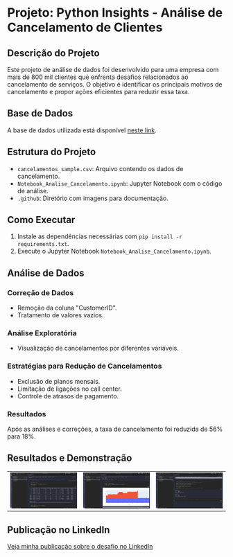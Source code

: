 # Projeto: Python Insights - Análise de Cancelamento de Clientes

## Descrição do Projeto

Este projeto de análise de dados foi desenvolvido para uma empresa com mais de 800 mil clientes que enfrenta desafios relacionados ao cancelamento de serviços. O objetivo é identificar os principais motivos de cancelamento e propor ações eficientes para reduzir essa taxa.

## Base de Dados

A base de dados utilizada está disponível [neste link](https://drive.google.com/drive/folders/1uDesZePdkhiraJmiyeZ-w5tfc8XsNYFZ?usp=drive_link).

## Estrutura do Projeto

- `cancelamentos_sample.csv`: Arquivo contendo os dados de cancelamento.
- `Notebook_Analise_Cancelamento.ipynb`: Jupyter Notebook com o código de análise.
- `.github`: Diretório com imagens para documentação.

## Como Executar

1. Instale as dependências necessárias com `pip install -r requirements.txt`.
2. Execute o Jupyter Notebook `Notebook_Analise_Cancelamento.ipynb`.

## Análise de Dados

### Correção de Dados
- Remoção da coluna "CustomerID".
- Tratamento de valores vazios.

### Análise Exploratória
- Visualização de cancelamentos por diferentes variáveis.

### Estratégias para Redução de Cancelamentos
- Exclusão de planos mensais.
- Limitação de ligações no call center.
- Controle de atrasos de pagamento.

### Resultados
Após as análises e correções, a taxa de cancelamento foi reduzida de 56% para 18%.

## Resultados e Demonstração

<table>
    <tbody>
        <tr>
            <td>
                <img src=".github/img1.png" alt="Demonstração do projeto" />
            </td>
            <td>
                <img src=".github/img2.png" alt="Demonstração do projeto"  />
            </td>
            <td>
                <img src=".github/img3.png" alt="Demonstração do projeto"  />
            </td>
        </tr>
    </tbody>
</table>

## Publicação no LinkedIn

[Veja minha publicação sobre o desafio no LinkedIn](https://www.linkedin.com/posts/alex-cavalcanti-198979216_dataanalysis-python-projects-activity-7150848775454875649-SXDD?utm_source=share&utm_medium=member_desktop)

